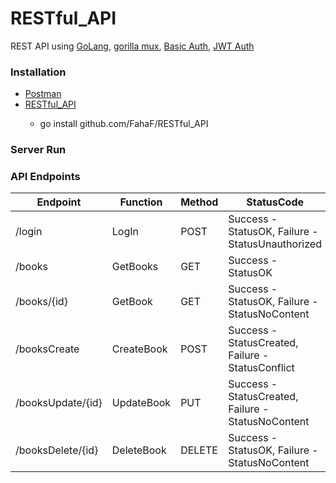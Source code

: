 # RESTful_API

REST API using [GoLang](https://github.com/golang/go), [gorilla mux](https://github.com/gorilla/mux), [Basic Auth](https://golangbyexample.com/http-basic-auth-golang/), [JWT Auth](https://github.com/dgrijalva/jwt-go)

### Installation
  - [Postman](https://www.postman.com/downloads/)</li>
  - [RESTful_API](https://github.com/FahaF/RESTful_API)</li>
    - go install github.com/FahaF/RESTful_API
  
### Server Run

### API Endpoints

| Endpoint    |  Function   |Method      |StatusCode  |Auth       |   
| ----------- | ----------- | ----------- |-----------|-----------|
| /login  | LogIn	         |   POST       | Success - StatusOK, Failure - StatusUnauthorized  |  Basic          |
| /books  | GetBooks      |    GET        | Success - StatusOK  |  JWT         |
| /books/{id} | GetBook   |    GET     | Success - StatusOK, Failure - StatusNoContent  |  JWT         |
| /booksCreate | CreateBook   |    POST     | Success - StatusCreated, Failure - StatusConflict  |  JWT         |
| /booksUpdate/{id} | UpdateBook   |    PUT    | Success - StatusCreated, Failure - StatusNoContent  |  JWT         |
| /booksDelete/{id} | DeleteBook   |    DELETE    | Success - StatusOK, Failure - StatusNoContent  |  JWT         |

